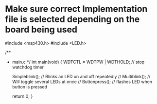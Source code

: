 # Make sure correct Implementation file is selected depending on the board being used 

#include <msp430.h> 
#include <LED.h>


/**
 * main.c
 */
int main(void)
{
	  WDTCTL = WDTPW | WDTHOLD;	// stop watchdog timer
	
    Simpleblink(); // Blinks an LED on and off repeatedly
 // Multiblink(); // Will toggle several LEDs at once
 // Buttonpress(); // flashes LED when button is pressed

	return 0;
}
